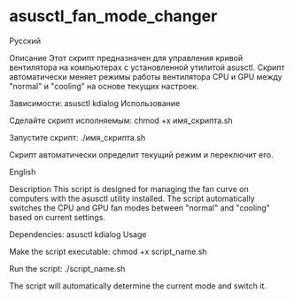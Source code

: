 # asusctl_fan_mode_changer

Русский

Описание
Этот скрипт предназначен для управления кривой вентилятора на компьютерах с установленной утилитой asusctl. Скрипт автоматически меняет режимы работы вентилятора CPU и GPU между "normal" и "cooling" на основе текущих настроек.

Зависимости:
asusctl
kdialog
Использование

Сделайте скрипт исполняемым:
chmod +x имя_скрипта.sh

Запустите скрипт:
./имя_скрипта.sh

Скрипт автоматически определит текущий режим и переключит его.

English

Description
This script is designed for managing the fan curve on computers with the asusctl utility installed. The script automatically switches the CPU and GPU fan modes between "normal" and "cooling" based on current settings.

Dependencies:
asusctl
kdialog
Usage

Make the script executable:
chmod +x script_name.sh

Run the script:
./script_name.sh

The script will automatically determine the current mode and switch it.
